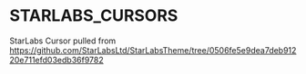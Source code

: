 # STARLABS_CURSORS
StarLabs Cursor pulled from https://github.com/StarLabsLtd/StarLabsTheme/tree/0506fe5e9dea7deb91220e711efd03edb36f9782
